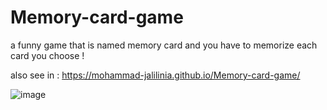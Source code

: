 # Memory-card-game
a funny game that is named memory card and you have to memorize each card you choose !

also see in : https://mohammad-jalilinia.github.io/Memory-card-game/

![image](https://user-images.githubusercontent.com/99993344/233827210-e41d1499-cfe1-4a18-8b7b-0d30cf407326.png)

